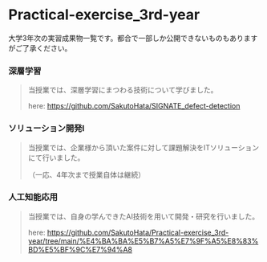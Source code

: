 # Practical-exercise_3rd-year

大学3年次の実習成果物一覧です。都合で一部しか公開できないものもありますがご了承ください。

### 深層学習
> 当授業では、深層学習にまつわる技術について学びました。
>
> here: https://github.com/SakutoHata/SIGNATE_defect-detection

### ソリューション開発Ⅰ
> 当授業では、企業様から頂いた案件に対して課題解決をITソリューションにて行いました。
>
> （一応、4年次まで授業自体は継続）

### 人工知能応用

>当授業では、自身の学んできたAI技術を用いて開発・研究を行いました。
>
>here: https://github.com/SakutoHata/Practical-exercise_3rd-year/tree/main/%E4%BA%BA%E5%B7%A5%E7%9F%A5%E8%83%BD%E5%BF%9C%E7%94%A8
